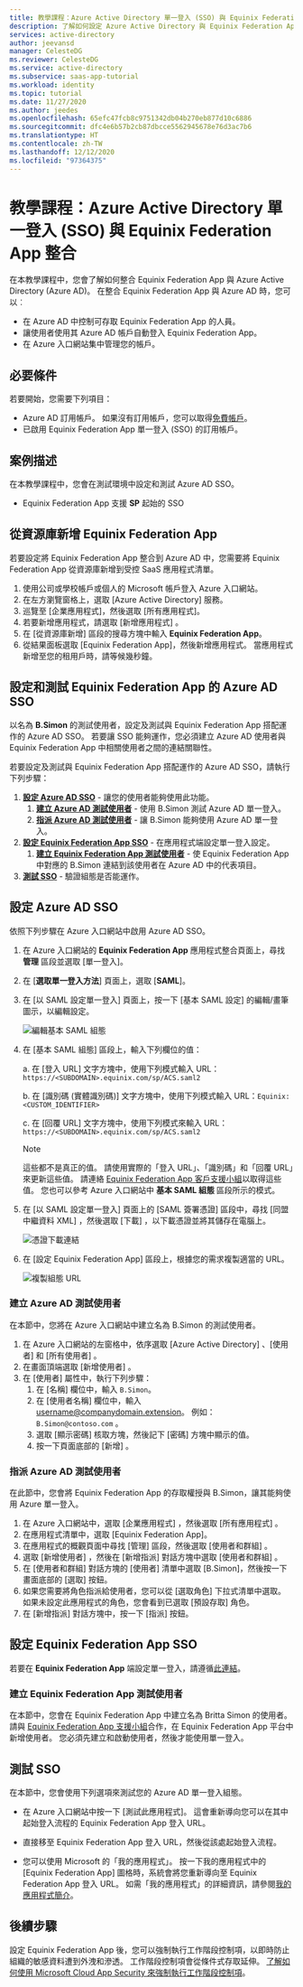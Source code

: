```yaml
---
title: 教學課程：Azure Active Directory 單一登入 (SSO) 與 Equinix Federation App 整合 | Microsoft Docs
description: 了解如何設定 Azure Active Directory 與 Equinix Federation App 之間的單一登入。
services: active-directory
author: jeevansd
manager: CelesteDG
ms.reviewer: CelesteDG
ms.service: active-directory
ms.subservice: saas-app-tutorial
ms.workload: identity
ms.topic: tutorial
ms.date: 11/27/2020
ms.author: jeedes
ms.openlocfilehash: 65efc47fcb8c9751342db04b270eb877d10c6886
ms.sourcegitcommit: dfc4e6b57b2cb87dbcce5562945678e76d3ac7b6
ms.translationtype: HT
ms.contentlocale: zh-TW
ms.lasthandoff: 12/12/2020
ms.locfileid: "97364375"
---
```

# <a name="tutorial-azure-active-directory-single-sign-on-sso-integration-with-equinix-federation-app"></a>教學課程：Azure Active Directory 單一登入 (SSO) 與 Equinix Federation App 整合

在本教學課程中，您會了解如何整合 Equinix Federation App 與 Azure Active Directory (Azure AD)。 在整合 Equinix Federation App 與 Azure AD 時，您可以︰

* 在 Azure AD 中控制可存取 Equinix Federation App 的人員。
* 讓使用者使用其 Azure AD 帳戶自動登入 Equinix Federation App。
* 在 Azure 入口網站集中管理您的帳戶。

## <a name="prerequisites"></a>必要條件

若要開始，您需要下列項目：

* Azure AD 訂用帳戶。 如果沒有訂用帳戶，您可以取得[免費帳戶](https://azure.microsoft.com/free/)。
* 已啟用 Equinix Federation App 單一登入 (SSO) 的訂用帳戶。

## <a name="scenario-description"></a>案例描述

在本教學課程中，您會在測試環境中設定和測試 Azure AD SSO。

* Equinix Federation App 支援 **SP** 起始的 SSO

## <a name="adding-equinix-federation-app-from-the-gallery"></a>從資源庫新增 Equinix Federation App

若要設定將 Equinix Federation App 整合到 Azure AD 中，您需要將 Equinix Federation App 從資源庫新增到受控 SaaS 應用程式清單。

1. 使用公司或學校帳戶或個人的 Microsoft 帳戶登入 Azure 入口網站。
1. 在左方瀏覽窗格上，選取 [Azure Active Directory] 服務。
1. 巡覽至 [企業應用程式]，然後選取 [所有應用程式]。
1. 若要新增應用程式，請選取 [新增應用程式]  。
1. 在 [從資源庫新增] 區段的搜尋方塊中輸入 **Equinix Federation App**。
1. 從結果面板選取 [Equinix Federation App]，然後新增應用程式。 當應用程式新增至您的租用戶時，請等候幾秒鐘。


## <a name="configure-and-test-azure-ad-sso-for-equinix-federation-app"></a>設定和測試 Equinix Federation App 的 Azure AD SSO

以名為 **B.Simon** 的測試使用者，設定及測試與 Equinix Federation App 搭配運作的 Azure AD SSO。 若要讓 SSO 能夠運作，您必須建立 Azure AD 使用者與 Equinix Federation App 中相關使用者之間的連結關聯性。

若要設定及測試與 Equinix Federation App 搭配運作的 Azure AD SSO，請執行下列步驟：

1. **[設定 Azure AD SSO](#configure-azure-ad-sso)** - 讓您的使用者能夠使用此功能。
    1. **[建立 Azure AD 測試使用者](#create-an-azure-ad-test-user)** - 使用 B.Simon 測試 Azure AD 單一登入。
    1. **[指派 Azure AD 測試使用者](#assign-the-azure-ad-test-user)** - 讓 B.Simon 能夠使用 Azure AD 單一登入。
1. **[設定 Equinix Federation App SSO](#configure-equinix-federation-app-sso)** - 在應用程式端設定單一登入設定。
    1. **[建立 Equinix Federation App 測試使用者](#create-equinix-federation-app-test-user)** - 使 Equinix Federation App 中對應的 B.Simon 連結到該使用者在 Azure AD 中的代表項目。
1. **[測試 SSO](#test-sso)** - 驗證組態是否能運作。

## <a name="configure-azure-ad-sso"></a>設定 Azure AD SSO

依照下列步驟在 Azure 入口網站中啟用 Azure AD SSO。

1. 在 Azure 入口網站的 **Equinix Federation App** 應用程式整合頁面上，尋找 **管理** 區段並選取 [單一登入]。
1. 在 [**選取單一登入方法**] 頁面上，選取 [**SAML**]。
1. 在 [以 SAML 設定單一登入]  頁面上，按一下 [基本 SAML 設定]  的編輯/畫筆圖示，以編輯設定。

   ![編輯基本 SAML 組態](common/edit-urls.png)

1. 在 [基本 SAML 組態]  區段上，輸入下列欄位的值：

    a. 在 [登入 URL]  文字方塊中，使用下列模式輸入 URL：`https://<SUBDOMAIN>.equinix.com/sp/ACS.saml2`

    b. 在 [識別碼 (實體識別碼)]  文字方塊中，使用下列模式輸入 URL：`Equinix:<CUSTOM_IDENTIFIER>`

    c. 在 [回覆 URL]  文字方塊中，使用下列模式來輸入 URL：`https://<SUBDOMAIN>.equinix.com/sp/ACS.saml2`

    > [!NOTE]
    > 這些都不是真正的值。 請使用實際的「登入 URL」、「識別碼」和「回覆 URL」來更新這些值。 請連絡 [Equinix Federation App 客戶支援小組](mailto:prodsecops@equinix.com)以取得這些值。 您也可以參考 Azure 入口網站中 **基本 SAML 組態** 區段所示的模式。

1. 在 [以 SAML 設定單一登入]  頁面上的 [SAML 簽署憑證]  區段中，尋找 [同盟中繼資料 XML]  ，然後選取 [下載]  ，以下載憑證並將其儲存在電腦上。

    ![憑證下載連結](common/metadataxml.png)

1. 在 [設定 Equinix Federation App] 區段上，根據您的需求複製適當的 URL。

    ![複製組態 URL](common/copy-configuration-urls.png)
### <a name="create-an-azure-ad-test-user"></a>建立 Azure AD 測試使用者

在本節中，您將在 Azure 入口網站中建立名為 B.Simon 的測試使用者。

1. 在 Azure 入口網站的左窗格中，依序選取 [Azure Active Directory]  、[使用者]  和 [所有使用者]  。
1. 在畫面頂端選取 [新增使用者]  。
1. 在 [使用者]  屬性中，執行下列步驟：
   1. 在 [名稱]  欄位中，輸入 `B.Simon`。  
   1. 在 [使用者名稱]  欄位中，輸入 username@companydomain.extension。 例如： `B.Simon@contoso.com` 。
   1. 選取 [顯示密碼]  核取方塊，然後記下 [密碼]  方塊中顯示的值。
   1. 按一下頁面底部的 [新增]  。

### <a name="assign-the-azure-ad-test-user"></a>指派 Azure AD 測試使用者

在此節中，您會將 Equinix Federation App 的存取權授與 B.Simon，讓其能夠使用 Azure 單一登入。

1. 在 Azure 入口網站中，選取 [企業應用程式]  ，然後選取 [所有應用程式]  。
1. 在應用程式清單中，選取 [Equinix Federation App]。
1. 在應用程式的概觀頁面中尋找 [管理]  區段，然後選取 [使用者和群組]  。
1. 選取 [新增使用者]  ，然後在 [新增指派]  對話方塊中選取 [使用者和群組]  。
1. 在 [使用者和群組] 對話方塊的 [使用者] 清單中選取 [B.Simon]，然後按一下畫面底部的 [選取] 按鈕。
1. 如果您需要將角色指派給使用者，您可以從 [選取角色] 下拉式清單中選取。 如果未設定此應用程式的角色，您會看到已選取 [預設存取] 角色。
1. 在 [新增指派]  對話方塊中，按一下 [指派]  按鈕。

## <a name="configure-equinix-federation-app-sso"></a>設定 Equinix Federation App SSO

若要在 **Equinix Federation App** 端設定單一登入，請遵循[此連結](https://docs.equinix.com/Content/ECPortal/ssf/ssf.htm)。

### <a name="create-equinix-federation-app-test-user"></a>建立 Equinix Federation App 測試使用者

在本節中，您會在 Equinix Federation App 中建立名為 Britta Simon 的使用者。 請與 [Equinix Federation App 支援小組](mailto:prodsecops@equinix.com)合作，在 Equinix Federation App 平台中新增使用者。 您必須先建立和啟動使用者，然後才能使用單一登入。

## <a name="test-sso"></a>測試 SSO 

在本節中，您會使用下列選項來測試您的 Azure AD 單一登入組態。 

* 在 Azure 入口網站中按一下 [測試此應用程式]。 這會重新導向您可以在其中起始登入流程的 Equinix Federation App 登入 URL。 

* 直接移至 Equinix Federation App 登入 URL，然後從該處起始登入流程。

* 您可以使用 Microsoft 的「我的應用程式」。 按一下我的應用程式中的 [Equinix Federation App] 圖格時，系統會將您重新導向至 Equinix Federation App 登入 URL。 如需「我的應用程式」的詳細資訊，請參閱[我的應用程式簡介](https://docs.microsoft.com/azure/active-directory/active-directory-saas-access-panel-introduction)。


## <a name="next-steps"></a>後續步驟

設定 Equinix Federation App 後，您可以強制執行工作階段控制項，以即時防止組織的敏感資料遭到外洩和滲透。 工作階段控制項會從條件式存取延伸。 [了解如何使用 Microsoft Cloud App Security 來強制執行工作階段控制項](https://docs.microsoft.com/cloud-app-security/proxy-deployment-any-app)。


